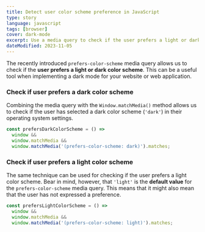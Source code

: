 ```yaml
---
title: Detect user color scheme preference in JavaScript
type: story
language: javascript
tags: [browser]
cover: dark-mode
excerpt: Use a media query to check if the user prefers a light or dark color scheme.
dateModified: 2023-11-05
---
```


The recently introduced `prefers-color-scheme` media query allows us to check if the **user prefers a light or dark color scheme**. This can be a useful tool when implementing a dark mode for your website or web application.

### Check if user prefers a dark color scheme

Combining the media query with the `Window.matchMedia()` method allows us to check if the user has selected a dark color scheme (`'dark'`) in their operating system settings.

```js
const prefersDarkColorScheme = () =>
  window &&
  window.matchMedia &&
  window.matchMedia('(prefers-color-scheme: dark)').matches;
```

### Check if user prefers a light color scheme

The same technique can be used for checking if the user prefers a light color scheme. Bear in mind, however, that `'light'` is the **default value** for the `prefers-color-scheme` media query. This means that it might also mean that the user has not expressed a preference.

```js
const prefersLightColorScheme = () =>
  window &&
  window.matchMedia &&
  window.matchMedia('(prefers-color-scheme: light)').matches;
```
